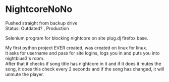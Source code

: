 # NightcoreNoNo
Pushed straight from backup drive  
Status: Outdated? , Production

Selenium program for blocking nightcore on site plug.dj
firefox base.

My first python project EVER created, was created on linux for linux.   
It asks for username and pass for site logins, logs you in and puts you into nightblue3's room.  
After that it checks if song title has nightcore in it and if it does it mutes the song, it does this check every 2 seconds
and if the song has changed, it will unmute the player.
